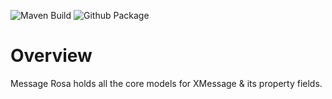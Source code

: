 ![Maven Build](https://github.com/samagra-comms/message-rosa/actions/workflows/build.yml/badge.svg)
![Github Package](https://github.com/samagra-comms/message-rosa/actions/workflows/build-deploy.yml/badge.svg)

# Overview
Message Rosa holds all the core models for XMessage & its property fields.